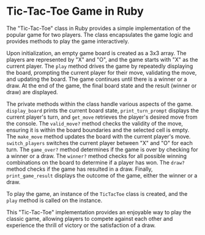 # Tic-Tac-Toe Game in Ruby

The "Tic-Tac-Toe" class in Ruby provides a simple implementation of the popular game for two players. The class encapsulates the game logic and provides methods to play the game interactively.

Upon initialization, an empty game board is created as a 3x3 array. The players are represented by "X" and "O", and the game starts with "X" as the current player. The `play` method drives the game by repeatedly displaying the board, prompting the current player for their move, validating the move, and updating the board. The game continues until there is a winner or a draw. At the end of the game, the final board state and the result (winner or draw) are displayed.

The private methods within the class handle various aspects of the game. `display_board` prints the current board state, `print_turn_prompt` displays the current player's turn, and `get_move` retrieves the player's desired move from the console. The `valid_move?` method checks the validity of the move, ensuring it is within the board boundaries and the selected cell is empty. The `make_move` method updates the board with the current player's move. `switch_players` switches the current player between "X" and "O" for each turn. The `game_over?` method determines if the game is over by checking for a winner or a draw. The `winner?`  method checks for all possible winning combinations on the board to determine if a player has won. The `draw?` method checks if the game has resulted in a draw. Finally, `print_game_result` displays the outcome of the game, either the winner or a draw.

To play the game, an instance of the `TicTacToe` class is created, and the `play` method is called on the instance.

This "Tic-Tac-Toe" implementation provides an enjoyable way to play the classic game, allowing players to compete against each other and experience the thrill of victory or the satisfaction of a draw.
